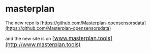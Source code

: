 # masterplan

The new repo is [https://github.com/Masterplan-opensensorsdata](https://github.com/Masterplan-opensensorsdata)

and the new site is on <big>[www.masterplan.tools](http://www.masterplan.tools)</big>
